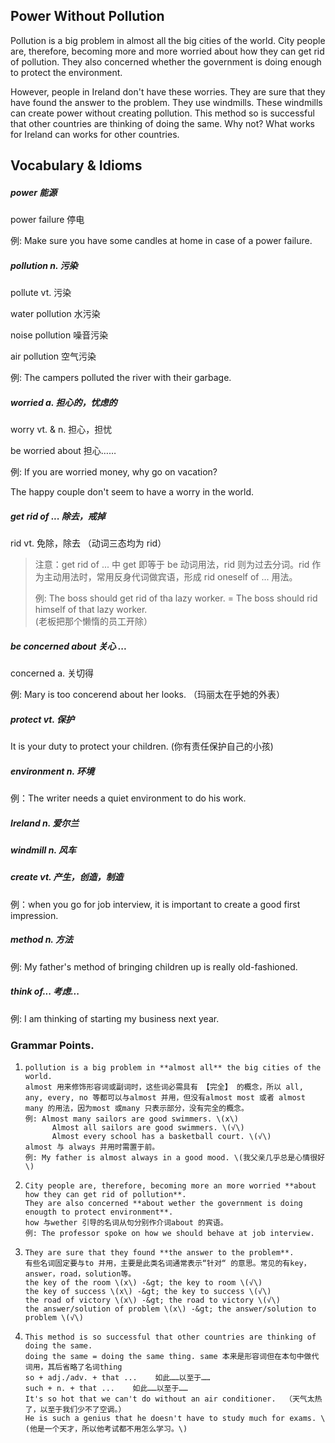 ## Power Without Pollution

Pollution is a big problem in almost all the big cities of the world. City people are, therefore, becoming more and more worried about how they can get rid of pollution. They also concerned whether the government is doing enough to protect the environment.

However, people in Ireland don't have these worries. They are sure that they have found the answer to the problem. They use windmills. These windmills can create power without creating pollution. This method so is successful that other countries are thinking of doing the same. Why not? What works for Ireland can works for other countries.

## Vocabulary & Idioms

##### power 能源

power failure 停电

例: Make sure you have some candles at home in case of a power failure.

##### pollution  n. 污染

pollute vt. 污染

water pollution 水污染

noise pollution 噪音污染

air pollution 空气污染

例: The campers polluted the river with their garbage.

##### worried  a. 担心的，忧虑的

worry  vt. & n. 担心，担忧

be worried about 担心……

例: If you are worried money, why go on vacation?

The happy couple  don't seem to have a worry in the world.

##### get rid of ...   除去，戒掉

rid   vt. 免除，除去 （动词三态均为 rid）

> 注意：get rid of ... 中 get 即等于 be 动词用法，rid 则为过去分词。rid 作为主动用法时，常用反身代词做宾语，形成 rid oneself of ... 用法。
>
> 例: The boss should get rid of tha lazy worker. =  The boss should rid himself of that lazy worker.  
> \(老板把那个懒惰的员工开除）

##### be concerned about 关心 ...

concerned  a. 关切得

例: Mary is too concerend about her looks. （玛丽太在乎她的外表）

##### protect  vt. 保护

It is your duty to protect your children. \(你有责任保护自己的小孩\)

##### environment n. 环境

例：The writer needs a quiet environment to do his work.

##### Ireland  n. 爱尔兰

##### windmill n. 风车

##### create  vt. 产生，创造，制造

例：when you go for job interview, it is important to create a good first impression.

##### method n. 方法

例: My father's method of bringing children up is really old-fashioned.

##### think of...   考虑...

例: I am thinking of starting my business next year.

### Grammar Points.

1.     pollution is a big problem in **almost all** the big cities of the world. 
       almost 用来修饰形容词或副词时，这些词必需具有 【完全】 的概念，所以 all, any, every, no 等都可以与almost 并用，但没有almost most 或者 almost many 的用法，因为most 或many 只表示部分，没有完全的概念。  
       例: Almost many sailors are good swimmers. \(x\)  
             Almost all sailors are good swimmers. \(√\)   
             Almost every school has a basketball court. \(√\)  
       almost 与 always 并用时需置于前。  
       例: My father is almost always in a good mood. \(我父亲几乎总是心情很好\)

2.     City people are, therefore, becoming more an more worried **about how they can get rid of pollution**.   
       They are also concerned **about wether the government is doing enougth to protect environment**.   
       how 与wether 引导的名词从句分别作介词about 的宾语。  
       例: The professor spoke on how we should behave at job interview. 

3.     They are sure that they found **the answer to the problem**.   
       有些名词固定要与to 并用，主要是此类名词通常表示“针对“ 的意思。常见的有key，answer，road，solution等。  
       the key of the room \(x\) -&gt; the key to room \(√\)  
       the key of success \(x\) -&gt; the key to success \(√\)  
       the road of victory \(x\) -&gt; the road to victory \(√\)  
       the answer/solution of problem \(x\) -&gt; the answer/solution to problem \(√\)

4.     This method is so successful that other countries are thinking of doing the same.   
       doing the same = doing the same thing. same 本来是形容词但在本句中做代词用，其后省略了名词thing   
       so + adj./adv. + that ...    如此……以至于……  
       such + n. + that ...    如此……以至于……  
       It's so hot that we can't do without an air conditioner.  （天气太热了，以至于我们少不了空调。）  
       He is such a genius that he doesn't have to study much for exams. \(他是一个天才，所以他考试都不用怎么学习。\)





































